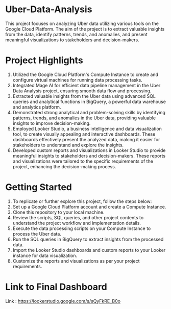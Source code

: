 # Uber-Data-Analysis

This project focuses on analyzing Uber data utilizing various tools on the Google Cloud Platform. The aim of the project is to extract valuable insights from the data, identify patterns, trends, and anomalies, and present meaningful visualizations to stakeholders and decision-makers.

# Project Highlights
1) Utilized the Google Cloud Platform's Compute Instance to create and configure virtual machines for running data processing tasks.
2) Integrated Mage AI for efficient data pipeline management in the Uber Data Analysis project, ensuring smooth data flow and processing.
3) Extracted valuable insights from the Uber data using advanced SQL queries and analytical functions in BigQuery, a powerful data warehouse and analytics platform.
4) Demonstrated strong analytical and problem-solving skills by identifying patterns, trends, and anomalies in the Uber data, providing valuable insights to improve decision-making.
5) Employed Looker Studio, a business intelligence and data visualization tool, to create visually appealing and interactive dashboards. These dashboards effectively present the analyzed data, making it easier for stakeholders to understand and explore the insights.
6) Developed custom reports and visualizations in Looker Studio to provide meaningful insights to stakeholders and decision-makers. These reports and visualizations were tailored to the specific requirements of the project, enhancing the decision-making process.

# Getting Started
1) To replicate or further explore this project, follow the steps below:
2) Set up a Google Cloud Platform account and create a Compute Instance.
3) Clone this repository to your local machine.
4) Review the scripts, SQL queries, and other project contents to understand the project workflow and implementation details.
5) Execute the data processing scripts on your Compute Instance to process the Uber data.
6) Run the SQL queries in BigQuery to extract insights from the processed data.
7) Import the Looker Studio dashboards and custom reports to your Looker instance for data visualization.
8) Customize the reports and visualizations as per your project requirements.


# Link to Final Dashboard 

Link : https://lookerstudio.google.com/s/sQyFkRE_B0o

